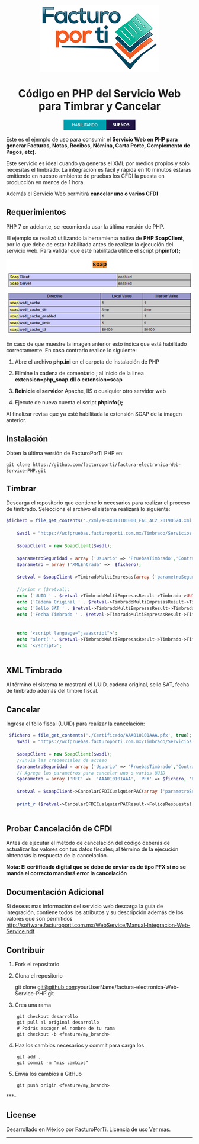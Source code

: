 <div align="center">

![banner](img/GitHub.png)

# Código en PHP del Servicio Web  para Timbrar y Cancelar

![PHP badge](img/subtitulo-badge.png)

</div>

Este es el ejemplo de uso para consumir el **Servicio Web en PHP  para generar Facturas, Notas, Recibos, Nómina, Carta Porte, Complemento de Pagos, etc)**.

Este servicio es ideal cuando ya generas el XML por medios propios y solo necesitas el timbrado. La integración es fácil y rápida en 10 minutos estarás emitiendo en nuestro ambiente de pruebas los CFDI la puesta en producción en menos de 1 hora.

Además el Servicio Web permitirá **cancelar uno o varios CFDI**

## Requerimientos

PHP 7 en adelante, se recomienda usar la última versión de PHP.

El ejemplo se realizó utilizando la herramienta nativa de **PHP SoapClient**, por lo que debe de estar habilitada antes de realizar la ejecución del servicio web.  Para validar que esté habilitada utilice el script **phpinfo();**

![C# badge](img/Configuracion.png)

En caso de que muestre la imagen anterior esto indica que está habilitado correctamente. En caso contrario realice lo siguiente: 

1. Abre el archivo **php.ini** en el carpeta de instalación de PHP

2. Elimine la cadena de comentario ; al inicio de la linea **extension=php_soap.dll o extension=soap**

3. **Reinicie el servidor** Apache, IIS o cualquier otro servidor web

4. Ejecute de nueva cuenta el script **phpinfo();**

Al finalizar revisa que ya esté habilitada la extensión SOAP de la imagen anterior.

## Instalación

Obten la última versión de FacturoPorTi PHP en:

    git clone https://github.com/facturoporti/factura-electronica-Web-Service-PHP.git


## Timbrar

Descarga el repositorio que contiene lo necesarios para realizar el proceso de timbrado. Selecciona el archivo  el sistema realizará lo siguiente: 

```php
$fichero = file_get_contents('./xml/XEXX010101000_FAC_AC2_20190524.xml', true);

	$wsdl = "https://wcfpruebas.facturoporti.com.mx/Timbrado/Servicios.svc?wsdl";

	$soapClient = new SoapClient($wsdl); 
	
	$parametroSeguridad = array ('Usuario' => 'PruebasTimbrado','Contrasenia' => '@Notiene1');
	$parametro = array ('XMLEntrada' =>  $fichero);
	
	$retval = $soapClient->TimbradoMultiEmpresas(array ('parametroSeguridad' => $parametroSeguridad,'parametro' => $parametro));
	
	//print_r ($retval);
	echo ('UUID ' . $retval->TimbradoMultiEmpresasResult->Timbrado->UUID);
	echo ('Cadena Original ' . $retval->TimbradoMultiEmpresasResult->Timbrado->CadenaOriginal);
	echo ('Sello SAT ' . $retval->TimbradoMultiEmpresasResult->Timbrado->SelloSAT);
	echo ('Fecha Timbrado ' . $retval->TimbradoMultiEmpresasResult->Timbrado->Fecha);
	
	
	echo '<script language="javascript">';
	echo "alert('". $retval->TimbradoMultiEmpresasResult->Timbrado->TimbreXML . "')";
	echo '</script>';
	
```

## XML Timbrado

Al término el sistema te mostrará el UUID, cadena original, sello SAT, fecha de timbrado  además del timbre fiscal.


## Cancelar

Ingresa el folio fiscal (UUID) para realizar la cancelación: 

```php
 $fichero = file_get_contents('./Certificado/AAA010101AAA.pfx', true);
	$wsdl = "https://wcfpruebas.facturoporti.com.mx/Timbrado/Servicios.svc?wsdl";
    
	$soapClient = new SoapClient($wsdl); 
	//Envia las credenciales de acceso
	$parametroSeguridad = array ('Usuario' => 'PruebasTimbrado','Contrasenia' => '@Notiene1');
	// Agrega los parametros para cancelar uno o varios UUID
	$parametro = array ('RFC' =>  'AAA010101AAA', 'PFX' => $fichero, 'Password' => '12345678a', 'UUID' => array('a510d8e9-5f21-4e3c-8a04-6d65ac4ef174', 'd55e6169-f221-4bd7-8fe6-2bf0a12a1f69'));
	
	$retval = $soapClient->CancelarCFDICualquierPAC(array ('parametroSeguridad' => $parametroSeguridad,'parametro' => $parametro));
		
	print_r ($retval->CancelarCFDICualquierPACResult->FoliosRespuesta);
	
```

## Probar Cancelación de CFDI

Antes de ejecutar el método de cancelación del código deberás de actualizar los valores con tus datos fiscales; al término de la ejecución obtendrás la respuesta de la cancelación.

**Nota: El certificado digital que se debe de enviar es de tipo PFX si no se manda el correcto mandará error la cancelación**

## Documentación Adicional

Si deseas mas información del servicio web descarga la guía de integración,   contiene todos los atributos y su descripción además de los valores que son permitidos http://software.facturoporti.com.mx/WebService/Manual-Integracion-Web-Service.pdf



## Contribuir

1. Fork el repositorio 

2. Clona el repositorio

    git clone git@github.com:yourUserName/factura-electronica-Web-Service-PHP.git


3. Crea una rama 
```
    git checkout desarrollo
    git pull al original desarrollo
    # Podrás escoger el nombre de tu rama
    git checkout -b <feature/my_branch>
```
4. Haz los cambios necesarios y commit para carga los
```
    git add .
    git commit -m "mis cambios"
```
5. Envía los cambios a GitHub
```
    git push origin <feature/my_branch>
```

***-

## License

Desarrollado en México por [FacturoPorTi](https://www.FacturoPorTi.com.mx). Licencia de uso [Ver mas](https://github.com/facturoporti/factura-electronica-Web-Service-PHP/blob/master/Licencia).
****

